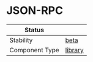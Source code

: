 <!---
Licensed to the Apache Software Foundation (ASF) under one or more contributor license agreements. See the NOTICE
file distributed with this work for additional information regarding copyright ownership. The ASF licenses this file
to You under the Apache License, Version 2.0 (the "License"); you may not use this file except in compliance with the
License. You may obtain a copy of the License at
 *
http://www.apache.org/licenses/LICENSE-2.0
 *
Unless required by applicable law or agreed to in writing, software distributed under the License is distributed on
an "AS IS" BASIS, WITHOUT WARRANTIES OR CONDITIONS OF ANY KIND, either express or implied. See the License for the
specific language governing permissions and limitations under the License.
 --->
# JSON-RPC

| Status         |           |
|----------------|-----------|
| Stability      | [beta]    |
| Component Type | [library] |

[beta]:https://github.com/tmio/tuweni/tree/main/docs/index.md#beta
[library]:https://github.com/tmio/tuweni/tree/main/docs/index.md#library